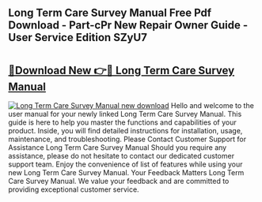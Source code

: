## Long Term Care Survey Manual Free Pdf Download - Part-cPr New Repair Owner Guide - User Service Edition SZyU7

# <h2><a href="http://bc34769.oget.top/?id=Long+Term+Care+Survey+Manual">🔗Download New 👉🔴 Long Term Care Survey Manual</a></h2>

[![Long Term Care Survey Manual new download](https://i.imgur.com/5g1atiW.png)](http://bc34769.oget.top/?id=Long+Term+Care+Survey+Manual)
Hello and welcome to the user manual for your newly linked Long Term Care Survey Manual. This guide is here to help you master the functions and capabilities of your product. Inside, you will find detailed instructions for installation, usage, maintenance, and troubleshooting. Please Contact Customer Support for Assistance Long Term Care Survey Manual Should you require any assistance, please do not hesitate to contact our dedicated customer support team. Enjoy the convenience of list of features while using your new Long Term Care Survey Manual. Your Feedback Matters Long Term Care Survey Manual. We value your feedback and are committed to providing exceptional customer service.
